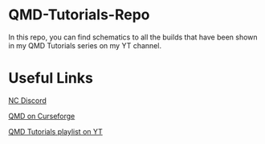 # QMD-Tutorials-Repo
In this repo, you can find schematics to all the builds that have been shown in my QMD Tutorials series on my YT channel.

# Useful Links
[NC Discord](https://discord.gg/KCPYgWw)

[QMD on Curseforge](https://www.curseforge.com/minecraft/mc-mods/qmd)

[QMD Tutorials playlist on YT](https://www.youtube.com/playlist?list=PLeSWHnYBjXLI08W-qcPyZWbVHu6Lxe7p6)

